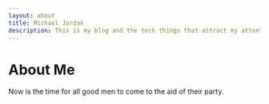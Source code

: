 ```yaml
---
layout: about
title: Michael Jordan
description: This is my blog and the tech things that attract my attention.
---
```


# About Me

Now is the time for all good men to come to the aid of their party.
